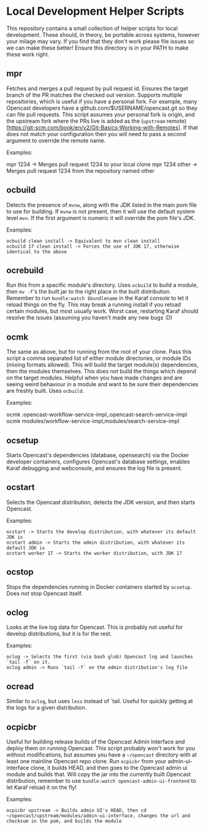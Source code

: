 Local Development Helper Scripts
================================

This repository contains a small collection of helper scripts for local development.  These should, in theory, be portable across systems, however your milage may vary.  If you find that they don't work please file issues so we can make these better!  Ensure this directory is in your PATH to make these work right.

mpr
---

Fetches and merges a pull request by pull request id.  Ensures the target branch of the PR matches the checked out version.  Supports multiple repositories, which is useful if you have a personal fork.  For example, many Opencast developers have a github.com/$USERNAME/opencast.git so they can file pull requests.  This script assumes your personal fork is origin, and the upstream fork where the PRs live is added as the (`upstream` remote)[https://git-scm.com/book/en/v2/Git-Basics-Working-with-Remotes].  If that does not match your configuration then you will need to pass a second argument to override the remote name.

Examples:

mpr 1234 -> Merges pull request 1234 to your local clone
mpr 1234 other -> Merges pull request 1234 from the repository named other


ocbuild
-------

Detects the presence of `mvnw`, along with the JDK listed in the main pom file to use for building.  If `mvnw` is not present, then it will use the default system level `mvn`.  If the first argument is numeric it will override the pom file's JDK.

Examples:
```
ocbuild clean install -> Equivalent to mvn clean install
ocbuild 17 clean install -> Forces the use of JDK 17, otherwise identical to the above
```


ocrebuild
---------

Run this from a specific module's directory.  Uses `ocbuild` to build a module, then `mv -f`'s the built jar to the right place in the built distribution.  Remember to run `bundle:watch $bundlename` in the Karaf console to let it reload things on the fly.  This may break a running install if you reload certain modules, but most usually work.  Worst case, restarting Karaf should resolve the issues (assuming you haven't made any new bugs :D)


ocmk
----

The same as above, but for running from the root of your clone.  Pass this script a comma separated list of either module directories, or module IDs (mixing formats allowed).  This will build the target module(s) dependencies, then the modules themselves.  This does *not* build the things which depend on the target modules.  Helpful when you have made changes and are seeing weird behaviour in a module and want to be sure their dependencies are freshly built.  Uses `ocbuild`.

Examples:

ocmk :opencast-workflow-service-impl,:opencast-search-service-impl
ocmk modules/workflow-service-impl,modules/search-service-impl


ocsetup
-------

Starts Opencast's dependencies (database, opensearch) via the Docker developer containers, configures Opencast's database settings, enables Karaf debugging and webconsole, and ensures the log file is present.


ocstart
-------

Selects the Opencast distribution, detects the JDK version, and then starts Opencast.

Examples:
```
ocstart -> Starts the develop distribution, with whatever its default JDK is
ocstart admin -> Starts the admin distribution, with whatever its default JDK is
ocstart worker 17 -> Starts the worker distribution, with JDK 17
```

ocstop
------

Stops the dependencies running in Docker containers started by `ocsetup`.  Does *not* stop Opencast itself.


oclog
-----

Looks at the live log data for Opencast.  This is probably not useful for develop distributions, but it is for the rest.

Examples:
```
oclog -> Selects the first (via bash glob) Opencast log and launches `tail -f` on it.
oclog admin -> Runs `tail -f` on the admin distribution's log file
```


ocread
------

Similar to `oclog`, but uses `less` instead of `tail.  Useful for quickly getting at the logs for a given distribution.


ocpicbr
-------

Useful for building release builds of the Opencast Admin Interface and deploy them on running Opencast.  This script probably won't work for you without modifications, but assumes you have a `~/opencast` directory with at least one mainline Opencast repo clone.  Run `ocpicbr` from your admin-ui-interface clone, it builds HEAD, and then goes to the Opencast admin ui module and builds that.  Will copy the jar into the currently built Opencast distribution, remember to use `bundle:watch opencast-admin-ui-frontend` to let Karaf reload it on the fly!

Examples:
```
ocpicbr upstream -> Builds admin UI's HEAD, then cd ~/opencast/upstream/modules/admin-ui-interface, changes the url and checksum in the pom, and builds the module
```
